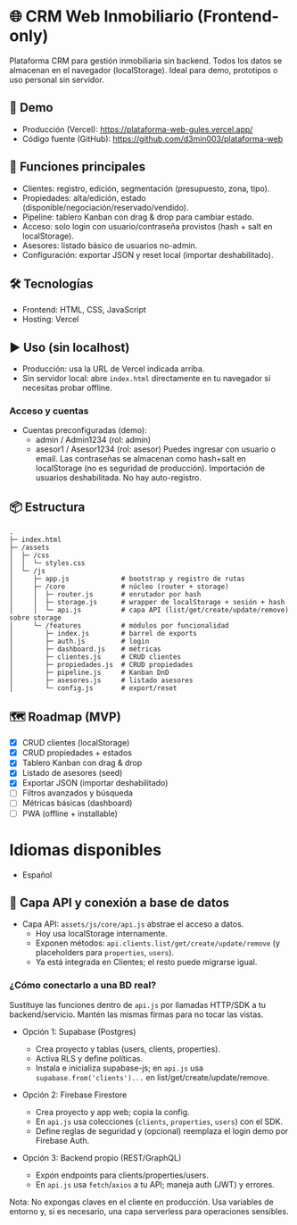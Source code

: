 # 🌐 CRM Web Inmobiliario (Frontend-only)

Plataforma CRM para gestión inmobiliaria sin backend. Todos los datos se almacenan en el navegador (localStorage). Ideal para demo, prototipos o uso personal sin servidor.

## 🚀 Demo
- Producción (Vercel): https://plataforma-web-gules.vercel.app/
- Código fuente (GitHub): https://github.com/d3min003/plataforma-web

## 🔑 Funciones principales
- Clientes: registro, edición, segmentación (presupuesto, zona, tipo).
- Propiedades: alta/edición, estado (disponible/negociación/reservado/vendido).
- Pipeline: tablero Kanban con drag & drop para cambiar estado.
- Acceso: solo login con usuario/contraseña provistos (hash + salt en localStorage).
- Asesores: listado básico de usuarios no-admin.
- Configuración: exportar JSON y reset local (importar deshabilitado).

## 🛠️ Tecnologías
- Frontend: HTML, CSS, JavaScript
- Hosting: Vercel

## ▶️ Uso (sin localhost)
- Producción: usa la URL de Vercel indicada arriba.
- Sin servidor local: abre `index.html` directamente en tu navegador si necesitas probar offline.

### Acceso y cuentas
- Cuentas preconfiguradas (demo):
	- admin / Admin1234 (rol: admin)
	- asesor1 / Asesor1234 (rol: asesor)
	Puedes ingresar con usuario o email. Las contraseñas se almacenan como hash+salt en localStorage (no es seguridad de producción).
	Importación de usuarios deshabilitada. No hay auto-registro.

## 📦 Estructura
```
.
├─ index.html
├─ /assets
│  ├─ /css
│  │  └─ styles.css
│  └─ /js
│     ├─ app.js             # bootstrap y registro de rutas
│     ├─ /core              # núcleo (router + storage)
│     │  ├─ router.js       # enrutador por hash
│     │  ├─ storage.js      # wrapper de localStorage + sesión + hash
│     │  └─ api.js          # capa API (list/get/create/update/remove) sobre storage
│     └─ /features          # módulos por funcionalidad
│        ├─ index.js        # barrel de exports
│        ├─ auth.js         # login
│        ├─ dashboard.js    # métricas
│        ├─ clientes.js     # CRUD clientes
│        ├─ propiedades.js  # CRUD propiedades
│        ├─ pipeline.js     # Kanban DnD
│        ├─ asesores.js     # listado asesores
│        └─ config.js       # export/reset
```

## 🗺️ Roadmap (MVP)
- [x] CRUD clientes (localStorage)
- [x] CRUD propiedades + estados
- [x] Tablero Kanban con drag & drop
- [x] Listado de asesores (seed)
- [x] Exportar JSON (importar deshabilitado)
- [ ] Filtros avanzados y búsqueda
- [ ] Métricas básicas (dashboard)
- [ ] PWA (offline + installable)

# Idiomas disponibles
- Español

## 🔌 Capa API y conexión a base de datos
- Capa API: `assets/js/core/api.js` abstrae el acceso a datos.
	- Hoy usa localStorage internamente.
	- Exponen métodos: `api.clients.list/get/create/update/remove` (y placeholders para `properties`, `users`).
	- Ya está integrada en Clientes; el resto puede migrarse igual.

### ¿Cómo conectarlo a una BD real?
Sustituye las funciones dentro de `api.js` por llamadas HTTP/SDK a tu backend/servicio. Mantén las mismas firmas para no tocar las vistas.

- Opción 1: Supabase (Postgres)
	- Crea proyecto y tablas (users, clients, properties).
	- Activa RLS y define políticas.
	- Instala e inicializa supabase-js; en `api.js` usa `supabase.from('clients')...` en list/get/create/update/remove.

- Opción 2: Firebase Firestore
	- Crea proyecto y app web; copia la config.
	- En `api.js` usa colecciones (`clients`, `properties`, `users`) con el SDK.
	- Define reglas de seguridad y (opcional) reemplaza el login demo por Firebase Auth.

- Opción 3: Backend propio (REST/GraphQL)
	- Expón endpoints para clients/properties/users.
	- En `api.js` usa `fetch`/`axios` a tu API; maneja auth (JWT) y errores.

Nota: No expongas claves en el cliente en producción. Usa variables de entorno y, si es necesario, una capa serverless para operaciones sensibles.
